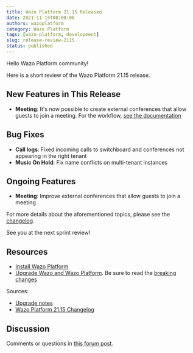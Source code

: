 ```yaml
---
title: Wazo Platform 21.15 Released
date: 2021-11-15T08:00:00
authors: wazoplatform
category: Wazo Platform
tags: [wazo-platform, development]
slug: release-review-2115
status: published
---
```


Hello Wazo Platform community!

Here is a short review of the Wazo Platform 21.15 release.

## New Features in This Release

- **Meeting**: It's now possible to create external conferences that allow guests to join a meeting.
  For the workflow, [see the documentation](https://wazo-platform.org/uc-doc/administration/meetings)

## Bug Fixes

- **Call logs**: Fixed incoming calls to switchboard and conferences not appearing in the right tenant
- **Music On Hold**: Fix name conflicts on multi-tenant instances

## Ongoing Features

- **Meeting**: Improve external conferences that allow guests to join a meeting

For more details about the aforementioned topics, please see the
[changelog](https://wazo-dev.atlassian.net/issues/?jql=project%3DWAZO%20AND%20fixVersion%3D21.15).

See you at the next sprint review!

<!-- truncate -->

## Resources

- [Install Wazo Platform](/use-cases)
- [Upgrade Wazo and Wazo Platform](/uc-doc/upgrade/). Be sure to read the
  [breaking changes](/uc-doc/upgrade/upgrade_notes#21-15)

Sources:

- [Upgrade notes](/uc-doc/upgrade/upgrade_notes#21-15)
- [Wazo Platform 21.15 Changelog](https://wazo-dev.atlassian.net/issues/?jql=project%3DWAZO%20AND%20fixVersion%3D21.15)

## Discussion

Comments or questions in
[this forum post](https://wazo-platform.discourse.group/t/blog-wazo-platform-21-15-released).
